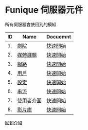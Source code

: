 # Funique 伺服器元件

所有伺服器會使用到的模組

| ID  | Name                                                              | Docuemnt                                        |
| --- | ----------------------------------------------------------------- | ----------------------------------------------- |
| 1.  | [劇院](https://github.com/Funique2022/funique_cinema.git)       | [快速開始](./Server/Cinema/QuickStart.md)    |
| 2.  | [媒體邏輯](https://github.com/Funique2022/funique_media.git)         | [快速開始](./Server/Media/QuickStart.md)     |
| 3.  | [網路](https://github.com/Funique2022/funique_network.git)     | [快速開始](./Server/Network/QuickStart.md)   |
| 4.  | [用戶](https://github.com/Funique2022/funique_player.git)       | [快速開始](./Server/Player/QuickStart.md)    |
| 5.  | [設定](https://github.com/Funique2022/funique_setting.git)     | [快速開始](./Server/Setting/QuickStart.md)   |
| 6.  | [串流](https://github.com/Funique2022/funique_streaming.git) | [快速開始](./Server/Streaming/QuickStart.md) |
| 7.  | [使用者介面](https://github.com/Funique2022/funique_ui.git)               | [快速開始](./Server/UI/QuickStart.md)        |
| 8.  | [影片庫](https://github.com/Funique2022/funique_video.git)         | [快速開始](./Server/Video/QuickStart.md)     |

[回到介紹](./intro.md)
